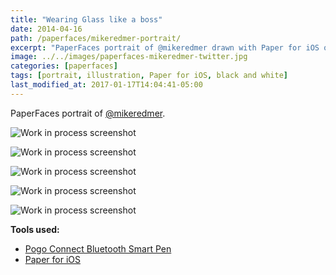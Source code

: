 ```yaml
---
title: "Wearing Glass like a boss"
date: 2014-04-16
path: /paperfaces/mikeredmer-portrait/
excerpt: "PaperFaces portrait of @mikeredmer drawn with Paper for iOS on an iPad."
image: ../../images/paperfaces-mikeredmer-twitter.jpg
categories: [paperfaces]
tags: [portrait, illustration, Paper for iOS, black and white]
last_modified_at: 2017-01-17T14:04:41-05:00
---
```


PaperFaces portrait of [@mikeredmer](https://twitter.com/mikeredmer).

![Work in process screenshot](../../images/paperfaces-mikeredmer-process-1-lg.jpg)

![Work in process screenshot](../../images/paperfaces-mikeredmer-process-2-lg.jpg)

![Work in process screenshot](../../images/paperfaces-mikeredmer-process-3-lg.jpg)

![Work in process screenshot](../../images/paperfaces-mikeredmer-process-4-lg.jpg)

![Work in process screenshot](../../images/paperfaces-mikeredmer-process-5-lg.jpg)

**Tools used:**

- [Pogo Connect Bluetooth Smart Pen](https://www.amazon.com/gp/product/B009K448L4/ref=as_li_ss_tl?ie=UTF8&camp=1789&creative=390957&creativeASIN=B009K448L4&linkCode=as2&tag=mademist-20)
- [Paper for iOS](https://paper.bywetransfer.com/)
